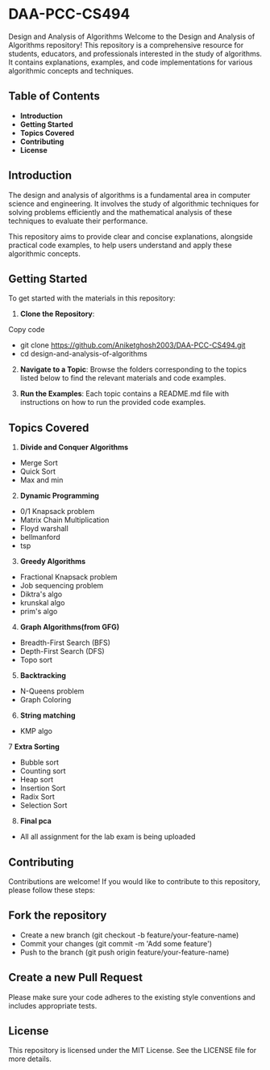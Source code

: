 # DAA-PCC-CS494
Design and Analysis of Algorithms
Welcome to the Design and Analysis of Algorithms repository! This repository is a comprehensive resource for students, educators, and professionals interested in the study of algorithms. It contains explanations, examples, and code implementations for various algorithmic concepts and techniques.

## Table of Contents

- **Introduction**
- **Getting Started**
- **Topics Covered**
- **Contributing**
- **License**

## Introduction
The design and analysis of algorithms is a fundamental area in computer science and engineering. It involves the study of algorithmic techniques for solving problems efficiently and the mathematical analysis of these techniques to evaluate their performance.

This repository aims to provide clear and concise explanations, alongside practical code examples, to help users understand and apply these algorithmic concepts.

## Getting Started
To get started with the materials in this repository:

1. **Clone the Repository**:


Copy code
- git clone https://github.com/Aniketghosh2003/DAA-PCC-CS494.git
- cd design-and-analysis-of-algorithms
2. **Navigate to a Topic**:
Browse the folders corresponding to the topics listed below to find the relevant materials and code examples.

3. **Run the Examples**:
Each topic contains a README.md file with instructions on how to run the provided code examples.

## Topics Covered

1. **Divide and Conquer Algorithms**
- Merge Sort
- Quick Sort
- Max and min

2. **Dynamic Programming**
- 0/1 Knapsack problem
- Matrix Chain Multiplication
- Floyd warshall
- bellmanford
- tsp

3. **Greedy Algorithms**
- Fractional Knapsack problem
- Job sequencing problem
- Diktra's algo
- krunskal algo
- prim's algo

4. **Graph Algorithms(from GFG)**
- Breadth-First Search (BFS)
- Depth-First Search (DFS)
- Topo sort

5. **Backtracking**
- N-Queens problem
- Graph Coloring

6. **String matching**
- KMP algo

7 **Extra Sorting**
- Bubble sort
- Counting sort
- Heap sort
- Insertion Sort
- Radix Sort
- Selection Sort

8. **Final pca** 
- All all assignment for the lab exam is being uploaded


## Contributing
Contributions are welcome! If you would like to contribute to this repository, please follow these steps:

## Fork the repository
- Create a new branch (git checkout -b feature/your-feature-name)
- Commit your changes (git commit -m 'Add some feature')
- Push to the branch (git push origin feature/your-feature-name)
## Create a new Pull Request
Please make sure your code adheres to the existing style conventions and includes appropriate tests.

## License
This repository is licensed under the MIT License. See the LICENSE file for more details.
